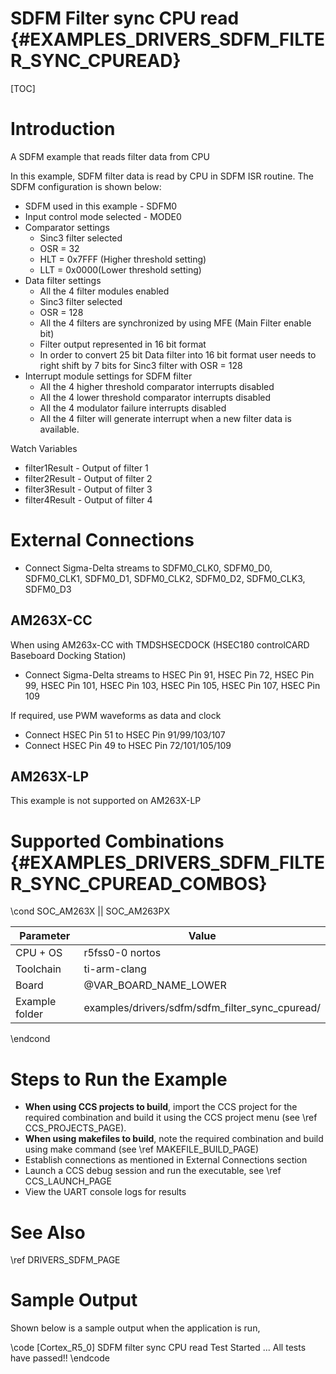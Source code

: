 # SDFM Filter sync CPU read {#EXAMPLES_DRIVERS_SDFM_FILTER_SYNC_CPUREAD}

[TOC]

# Introduction

A SDFM example that reads filter data from CPU

In this example, SDFM filter data is read by CPU in SDFM ISR routine. The
SDFM configuration is shown below:
 -  SDFM used in this example - SDFM0
 -  Input control mode selected - MODE0
 -  Comparator settings
      - Sinc3 filter selected
      - OSR = 32
      - HLT = 0x7FFF (Higher threshold setting)
      - LLT  = 0x0000(Lower threshold setting)
 -  Data filter settings
     - All the 4 filter modules enabled
     - Sinc3 filter selected
     - OSR = 128
     - All the 4 filters are synchronized by using MFE
      (Main Filter enable bit)
     - Filter output represented in 16 bit format
     - In order to convert 25 bit Data filter
       into 16 bit format user needs to right shift by 7 bits for
       Sinc3 filter with OSR = 128
 - Interrupt module settings for SDFM filter
     - All the 4 higher threshold comparator interrupts disabled
     - All the 4 lower threshold comparator interrupts disabled
     - All the 4 modulator failure interrupts disabled
     - All the 4 filter will generate interrupt when a new filter data
       is available.

Watch  Variables
-   filter1Result - Output of filter 1
-   filter2Result - Output of filter 2
-   filter3Result - Output of filter 3
-   filter4Result - Output of filter 4

# External Connections
-  Connect Sigma-Delta streams to SDFM0_CLK0, SDFM0_D0, SDFM0_CLK1, SDFM0_D1, SDFM0_CLK2, SDFM0_D2, SDFM0_CLK3, SDFM0_D3

## AM263X-CC
When using AM263x-CC with TMDSHSECDOCK (HSEC180 controlCARD Baseboard Docking Station)
-  Connect Sigma-Delta streams to HSEC Pin 91, HSEC Pin 72, HSEC Pin 99, HSEC Pin 101, HSEC Pin 103, HSEC Pin 105, HSEC Pin 107, HSEC Pin 109

If required, use PWM waveforms as data and clock
- Connect HSEC Pin 51 to HSEC Pin 91/99/103/107
- Connect HSEC Pin 49 to HSEC Pin 72/101/105/109

## AM263X-LP
This example is not supported on AM263X-LP

# Supported Combinations {#EXAMPLES_DRIVERS_SDFM_FILTER_SYNC_CPUREAD_COMBOS}

\cond SOC_AM263X || SOC_AM263PX

 Parameter      | Value
 ---------------|-----------
 CPU + OS       | r5fss0-0 nortos
 Toolchain      | ti-arm-clang
 Board          | @VAR_BOARD_NAME_LOWER
 Example folder | examples/drivers/sdfm/sdfm_filter_sync_cpuread/

\endcond

# Steps to Run the Example

- **When using CCS projects to build**, import the CCS project for the required combination
  and build it using the CCS project menu (see \ref CCS_PROJECTS_PAGE).
- **When using makefiles to build**, note the required combination and build using
  make command (see \ref MAKEFILE_BUILD_PAGE)
- Establish connections as mentioned in External Connections section
- Launch a CCS debug session and run the executable, see \ref CCS_LAUNCH_PAGE
- View the UART console logs for results

# See Also

\ref DRIVERS_SDFM_PAGE

# Sample Output

Shown below is a sample output when the application is run,

\code
[Cortex_R5_0] SDFM filter sync CPU read Test Started ...
All tests have passed!!
\endcode

